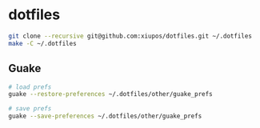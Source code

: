 # dotfiles

```bash
git clone --recursive git@github.com:xiupos/dotfiles.git ~/.dotfiles
make -C ~/.dotfiles
```

## Guake

```bash
# load prefs
guake --restore-preferences ~/.dotfiles/other/guake_prefs

# save prefs
guake --save-preferences ~/.dotfiles/other/guake_prefs
```
